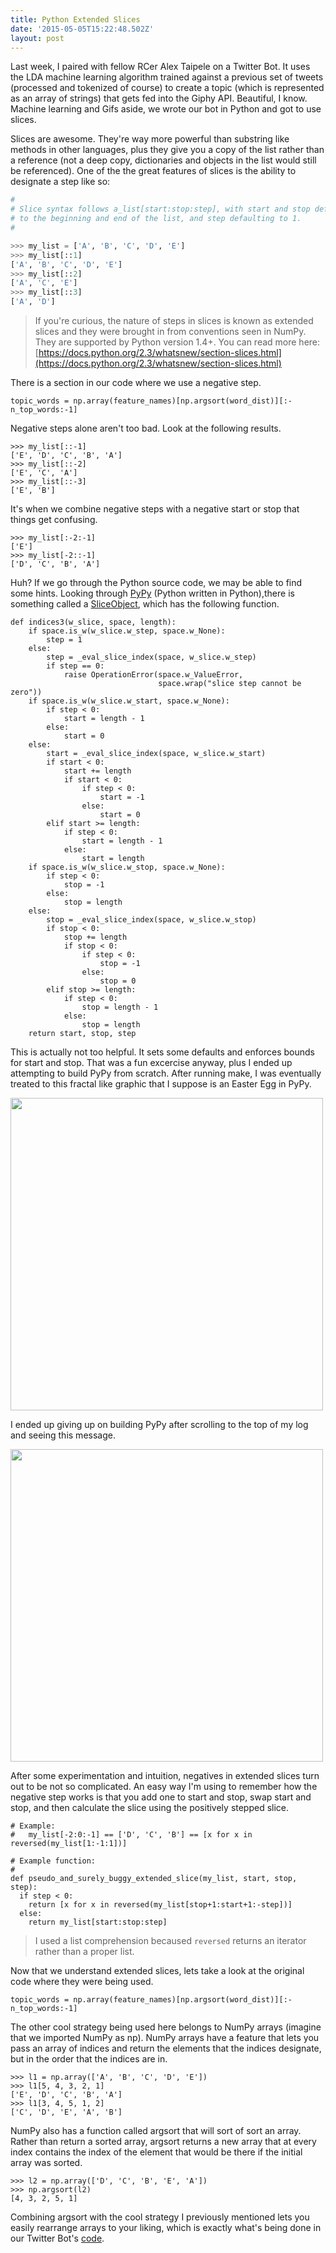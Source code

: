 ```yaml
---
title: Python Extended Slices
date: '2015-05-05T15:22:48.502Z'
layout: post
---
```


Last week, I paired with fellow RCer Alex Taipele on a Twitter Bot. It uses the LDA machine learning algorithm trained against a previous set of tweets (processed and tokenized of course) to create a topic (which is represented as an array of strings) that gets fed into the Giphy API. Beautiful, I know. Machine learning and Gifs aside, we wrote our bot in Python and got to use slices.

Slices are awesome. They're way more powerful than substring like methods in other languages, plus they give you a copy of the list rather than a reference (not a deep copy, dictionaries and objects in the list would still be referenced). One of the the great features of slices is the ability to designate a step like so:

```python
#
# Slice syntax follows a_list[start:stop:step], with start and stop defaulting 
# to the beginning and end of the list, and step defaulting to 1.
#

>>> my_list = ['A', 'B', 'C', 'D', 'E']
>>> my_list[::1]
['A', 'B', 'C', 'D', 'E']
>>> my_list[::2]
['A', 'C', 'E']
>>> my_list[::3]
['A', 'D']
```

> If you're curious, the nature of steps in slices is known as extended slices and they were brought in from conventions seen in NumPy. They are supported by Python version 1.4+. You can read more here: [https://docs.python.org/2.3/whatsnew/section-slices.html](https://docs.python.org/2.3/whatsnew/section-slices.html)

There is a section in our code where we use a negative step.

```
topic_words = np.array(feature_names)[np.argsort(word_dist)][:-n_top_words:-1]
```

Negative steps alone aren't too bad. Look at the following results.

```
>>> my_list[::-1]
['E', 'D', 'C', 'B', 'A']
>>> my_list[::-2]
['E', 'C', 'A']
>>> my_list[::-3]
['E', 'B']
```

It's when we combine negative steps with a negative start or stop that things get confusing.

```
>>> my_list[:-2:-1]
['E']
>>> my_list[-2::-1]
['D', 'C', 'B', 'A']
```

Huh? If we go through the Python source code, we may be able to find some hints. Looking through [PyPy](https://github.com/rfk/pypy) (Python written in Python),there is something called a [SliceObject](https://github.com/rfk/pypy/blob/master/pypy/objspace/std/sliceobject.py), which has the following function.

```
def indices3(w_slice, space, length):
    if space.is_w(w_slice.w_step, space.w_None):
        step = 1
    else:
        step = _eval_slice_index(space, w_slice.w_step)
        if step == 0:
            raise OperationError(space.w_ValueError,
                                 space.wrap("slice step cannot be zero"))
    if space.is_w(w_slice.w_start, space.w_None):
        if step < 0:
            start = length - 1
        else:
            start = 0
    else:
        start = _eval_slice_index(space, w_slice.w_start)
        if start < 0:
            start += length
            if start < 0:
                if step < 0:
                    start = -1
                else:
                    start = 0
        elif start >= length:
            if step < 0:
                start = length - 1
            else:
                start = length
    if space.is_w(w_slice.w_stop, space.w_None):
        if step < 0:
            stop = -1
        else:
            stop = length
    else:
        stop = _eval_slice_index(space, w_slice.w_stop)
        if stop < 0:
            stop += length
            if stop < 0:
                if step < 0:
                    stop = -1
                else:
                    stop = 0
        elif stop >= length:
            if step < 0:
                stop = length - 1
            else:
                stop = length
    return start, stop, step
```

This is actually not too helpful. It sets some defaults and enforces bounds for start and stop. That was a fun excercise anyway, plus I ended up attempting to build PyPy from scratch. After running make, I was eventually treated to this fractal like graphic that I suppose is an Easter Egg in PyPy.

<p><img src="http://i.imgur.com/2TH9Wyw.png" width="500px" style="margin-left: auto; margin-right: auto;" /></p>

I ended up giving up on building PyPy after scrolling to the top of my log and seeing this message.

<p><img src="http://i.imgur.com/ym5DkFj.png" width="500px" style="margin-left: auto; margin-right: auto;" /></p>

After some experimentation and intuition, negatives in extended slices turn out to be not so complicated. An easy way I'm using to remember how the negative step works is that you add one to start and stop, swap start and stop, and then calculate the slice using the positively stepped slice.

```
# Example:
#   my_list[-2:0:-1] == ['D', 'C', 'B'] == [x for x in reversed(my_list[1:-1:1])]

# Example function:
#   
def pseudo_and_surely_buggy_extended_slice(my_list, start, stop, step):
  if step < 0:
    return [x for x in reversed(my_list[stop+1:start+1:-step])]
  else:
    return my_list[start:stop:step]
```

> I used a list comprehension becaused `reversed` returns an iterator rather than a proper list.

Now that we understand extended slices, lets take a look at the original code where they were being used.

```
topic_words = np.array(feature_names)[np.argsort(word_dist)][:-n_top_words:-1]
```

The other cool strategy being used here belongs to NumPy arrays (imagine that we imported NumPy as np). NumPy arrays have a  feature that lets you pass an array of indices and return the elements that the indices designate, but in the order that the indices are in.

```
>>> l1 = np.array(['A', 'B', 'C', 'D', 'E'])
>>> l1[5, 4, 3, 2, 1]
['E', 'D', 'C', 'B', 'A']
>>> l1[3, 4, 5, 1, 2]
['C', 'D', 'E', 'A', 'B']
```

NumPy also has a function called argsort that will sort of sort an array. Rather than return a sorted array, argsort returns a new array that at every index contains the index of the element that would be there if the initial array was sorted.

```
>>> l2 = np.array(['D', 'C', 'B', 'E', 'A'])
>>> np.argsort(l2)
[4, 3, 2, 5, 1]
```

Combining argsort with the cool strategy I previously mentioned lets you easily rearrange arrays to your liking, which is exactly what's being done in our Twitter Bot's [code](https://github.com/ataipale/twitter_NLP_gif_bot).
